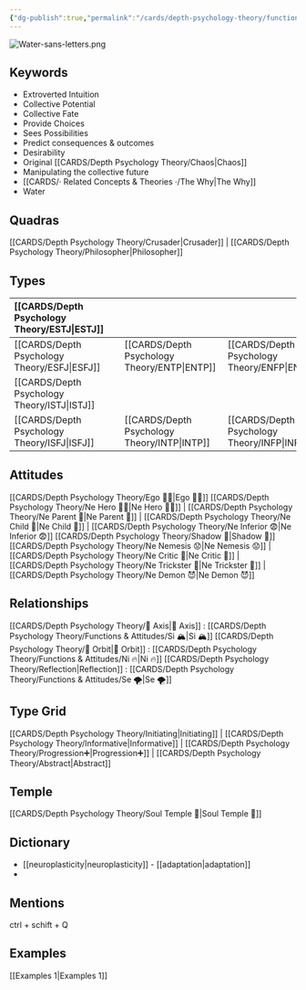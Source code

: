 ```yaml
---
{"dg-publish":true,"permalink":"/cards/depth-psychology-theory/functions-and-attitudes/ne/","created":"2022-12-27T21:20:33.776+01:00","updated":"2023-04-07T16:23:22.116+02:00"}
---
```


![Water-sans-letters.png](/img/user/EXTRAS/Images/Water-sans-letters.png)
## Keywords 
- Extroverted Intuition
- Collective Potential
- Collective Fate
- Provide Choices 
- Sees Possibilities 
- Predict consequences & outcomes 
- Desirability
- Original [[CARDS/Depth Psychology Theory/Chaos\|Chaos]]
- Manipulating the collective future 
- [[CARDS/· Related Concepts & Theories ·/The Why\|The Why]]
- Water

## Quadras
[[CARDS/Depth Psychology Theory/Crusader\|Crusader]] | [[CARDS/Depth Psychology Theory/Philosopher\|Philosopher]] 

## Types 

| [[CARDS/Depth Psychology Theory/ESTJ\|ESTJ]]&nbsp; | |   | |
|:---------------|:-----------|:---------------|:---------------|
| [[CARDS/Depth Psychology Theory/ESFJ\|ESFJ]]       |  | [[CARDS/Depth Psychology Theory/ENTP\|ENTP]]&nbsp; | [[CARDS/Depth Psychology Theory/ENFP\|ENFP]]       |
| [[CARDS/Depth Psychology Theory/ISTJ\|ISTJ]]       |  |   |    |
| [[CARDS/Depth Psychology Theory/ISFJ\|ISFJ]]&nbsp; |  |  [[CARDS/Depth Psychology Theory/INTP\|INTP]]      | [[CARDS/Depth Psychology Theory/INFP\|INFP]]       |  

## Attitudes
[[CARDS/Depth Psychology Theory/Ego 🙋‍♂️\|Ego 🙋‍♂️]]
[[CARDS/Depth Psychology Theory/Ne Hero 🦸‍♂️\|Ne Hero 🦸‍♂️]] | [[CARDS/Depth Psychology Theory/Ne Parent 🤨\|Ne Parent 🤨]] | [[CARDS/Depth Psychology Theory/Ne Child 🧒\|Ne Child 🧒]] | [[CARDS/Depth Psychology Theory/Ne Inferior 😨\|Ne Inferior 😨]]
[[CARDS/Depth Psychology Theory/Shadow 👤\|Shadow 👤]] 
[[CARDS/Depth Psychology Theory/Ne Nemesis 😟\|Ne Nemesis 😟]] | [[CARDS/Depth Psychology Theory/Ne Critic 🤔\|Ne Critic 🤔]] | [[CARDS/Depth Psychology Theory/Ne Trickster 🤡\|Ne Trickster 🤡]] | [[CARDS/Depth Psychology Theory/Ne Demon 😈\|Ne Demon 😈]]

## Relationships 
[[CARDS/Depth Psychology Theory/🧲 Axis\|🧲 Axis]] : [[CARDS/Depth Psychology Theory/Functions & Attitudes/Si 🏔️\|Si 🏔️]]
[[CARDS/Depth Psychology Theory/🔄 Orbit\|🔄 Orbit]] : [[CARDS/Depth Psychology Theory/Functions & Attitudes/Ni 🔥\|Ni 🔥]]
[[CARDS/Depth Psychology Theory/Reflection\|Reflection]]  : [[CARDS/Depth Psychology Theory/Functions & Attitudes/Se 🌪️\|Se 🌪️]]

## Type Grid 
[[CARDS/Depth Psychology Theory/Initiating\|Initiating]] | [[CARDS/Depth Psychology Theory/Informative\|Informative]] | [[CARDS/Depth Psychology Theory/Progression➕\|Progression➕]] | [[CARDS/Depth Psychology Theory/Abstract\|Abstract]] 

## Temple 
[[CARDS/Depth Psychology Theory/Soul Temple 👥\|Soul Temple 👥]]

## Dictionary
- [[neuroplasticity\|neuroplasticity]] - [[adaptation\|adaptation]]
- 

## Mentions 
ctrl + schift + Q

## Examples 
[[Examples 1\|Examples 1]] 
